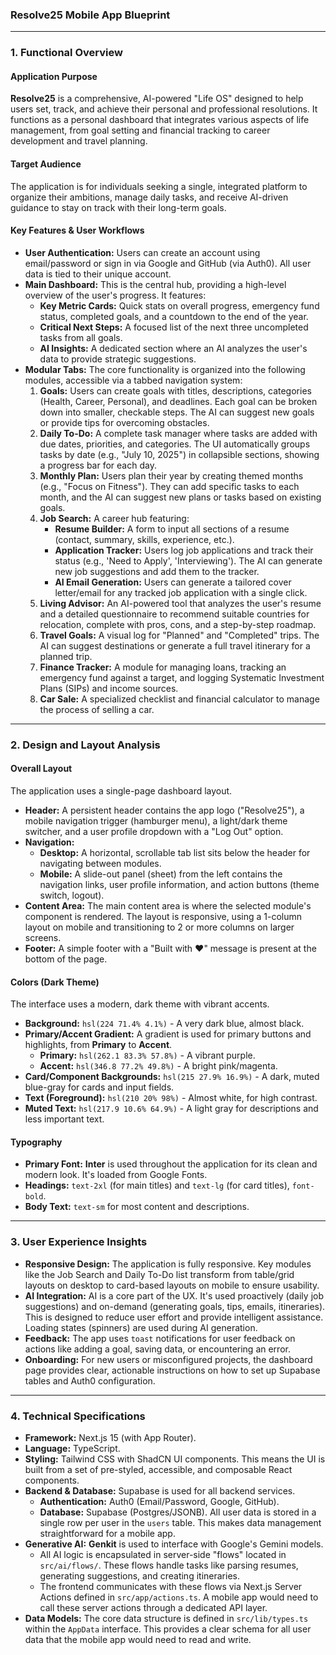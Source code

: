 
### **Resolve25 Mobile App Blueprint**

---

### **1. Functional Overview**

#### **Application Purpose**

**Resolve25** is a comprehensive, AI-powered "Life OS" designed to help users set, track, and achieve their personal and professional resolutions. It functions as a personal dashboard that integrates various aspects of life management, from goal setting and financial tracking to career development and travel planning.

#### **Target Audience**

The application is for individuals seeking a single, integrated platform to organize their ambitions, manage daily tasks, and receive AI-driven guidance to stay on track with their long-term goals.

#### **Key Features & User Workflows**

*   **User Authentication:** Users can create an account using email/password or sign in via Google and GitHub (via Auth0). All user data is tied to their unique account.
*   **Main Dashboard:** This is the central hub, providing a high-level overview of the user's progress. It features:
    *   **Key Metric Cards:** Quick stats on overall progress, emergency fund status, completed goals, and a countdown to the end of the year.
    *   **Critical Next Steps:** A focused list of the next three uncompleted tasks from all goals.
    *   **AI Insights:** A dedicated section where an AI analyzes the user's data to provide strategic suggestions.
*   **Modular Tabs:** The core functionality is organized into the following modules, accessible via a tabbed navigation system:
    1.  **Goals:** Users can create goals with titles, descriptions, categories (Health, Career, Personal), and deadlines. Each goal can be broken down into smaller, checkable steps. The AI can suggest new goals or provide tips for overcoming obstacles.
    2.  **Daily To-Do:** A complete task manager where tasks are added with due dates, priorities, and categories. The UI automatically groups tasks by date (e.g., "July 10, 2025") in collapsible sections, showing a progress bar for each day.
    3.  **Monthly Plan:** Users plan their year by creating themed months (e.g., "Focus on Fitness"). They can add specific tasks to each month, and the AI can suggest new plans or tasks based on existing goals.
    4.  **Job Search:** A career hub featuring:
        *   **Resume Builder:** A form to input all sections of a resume (contact, summary, skills, experience, etc.).
        *   **Application Tracker:** Users log job applications and track their status (e.g., 'Need to Apply', 'Interviewing'). The AI can generate new job suggestions and add them to the tracker.
        *   **AI Email Generation:** Users can generate a tailored cover letter/email for any tracked job application with a single click.
    5.  **Living Advisor:** An AI-powered tool that analyzes the user's resume and a detailed questionnaire to recommend suitable countries for relocation, complete with pros, cons, and a step-by-step roadmap.
    6.  **Travel Goals:** A visual log for "Planned" and "Completed" trips. The AI can suggest destinations or generate a full travel itinerary for a planned trip.
    7.  **Finance Tracker:** A module for managing loans, tracking an emergency fund against a target, and logging Systematic Investment Plans (SIPs) and income sources.
    8.  **Car Sale:** A specialized checklist and financial calculator to manage the process of selling a car.

---

### **2. Design and Layout Analysis**

#### **Overall Layout**

The application uses a single-page dashboard layout.
*   **Header:** A persistent header contains the app logo ("Resolve25"), a mobile navigation trigger (hamburger menu), a light/dark theme switcher, and a user profile dropdown with a "Log Out" option.
*   **Navigation:**
    *   **Desktop:** A horizontal, scrollable tab list sits below the header for navigating between modules.
    *   **Mobile:** A slide-out panel (sheet) from the left contains the navigation links, user profile information, and action buttons (theme switch, logout).
*   **Content Area:** The main content area is where the selected module's component is rendered. The layout is responsive, using a 1-column layout on mobile and transitioning to 2 or more columns on larger screens.
*   **Footer:** A simple footer with a "Built with ❤️" message is present at the bottom of the page.

#### **Colors (Dark Theme)**

The interface uses a modern, dark theme with vibrant accents.
*   **Background:** `hsl(224 71.4% 4.1%)` - A very dark blue, almost black.
*   **Primary/Accent Gradient:** A gradient is used for primary buttons and highlights, from **Primary** to **Accent**.
    *   **Primary:** `hsl(262.1 83.3% 57.8%)` - A vibrant purple.
    *   **Accent:** `hsl(346.8 77.2% 49.8%)` - A bright pink/magenta.
*   **Card/Component Backgrounds:** `hsl(215 27.9% 16.9%)` - A dark, muted blue-gray for cards and input fields.
*   **Text (Foreground):** `hsl(210 20% 98%)` - Almost white, for high contrast.
*   **Muted Text:** `hsl(217.9 10.6% 64.9%)` - A light gray for descriptions and less important text.

#### **Typography**

*   **Primary Font:** **Inter** is used throughout the application for its clean and modern look. It's loaded from Google Fonts.
*   **Headings:** `text-2xl` (for main titles) and `text-lg` (for card titles), `font-bold`.
*   **Body Text:** `text-sm` for most content and descriptions.

---

### **3. User Experience Insights**

*   **Responsive Design:** The application is fully responsive. Key modules like the Job Search and Daily To-Do list transform from table/grid layouts on desktop to card-based layouts on mobile to ensure usability.
*   **AI Integration:** AI is a core part of the UX. It's used proactively (daily job suggestions) and on-demand (generating goals, tips, emails, itineraries). This is designed to reduce user effort and provide intelligent assistance. Loading states (spinners) are used during AI generation.
*   **Feedback:** The app uses `toast` notifications for user feedback on actions like adding a goal, saving data, or encountering an error.
*   **Onboarding:** For new users or misconfigured projects, the dashboard page provides clear, actionable instructions on how to set up Supabase tables and Auth0 configuration.

---

### **4. Technical Specifications**

*   **Framework:** Next.js 15 (with App Router).
*   **Language:** TypeScript.
*   **Styling:** Tailwind CSS with ShadCN UI components. This means the UI is built from a set of pre-styled, accessible, and composable React components.
*   **Backend & Database:** Supabase is used for all backend services.
    *   **Authentication:** Auth0 (Email/Password, Google, GitHub).
    *   **Database:** Supabase (Postgres/JSONB). All user data is stored in a single row per user in the `users` table. This makes data management straightforward for a mobile app.
*   **Generative AI:** **Genkit** is used to interface with Google's Gemini models.
    *   All AI logic is encapsulated in server-side "flows" located in `src/ai/flows/`. These flows handle tasks like parsing resumes, generating suggestions, and creating itineraries.
    *   The frontend communicates with these flows via Next.js Server Actions defined in `src/app/actions.ts`. A mobile app would need to call these server actions through a dedicated API layer.
*   **Data Models:** The core data structure is defined in `src/lib/types.ts` within the `AppData` interface. This provides a clear schema for all user data that the mobile app would need to read and write.
